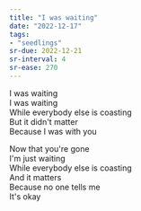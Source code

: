 ```yaml
---
title: "I was waiting"
date: "2022-12-17"
tags:
- "seedlings"
sr-due: 2022-12-21
sr-interval: 4
sr-ease: 270
---
```


I was waiting  
I was waiting  
While everybody else is coasting  
But it didn't matter  
Because I was with you  

Now that you're gone  
I'm just waiting  
While everybody else is coasting  
And it matters  
Because no one tells me  
It's okay  